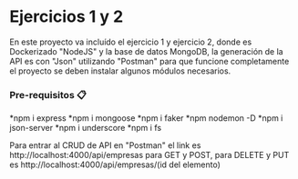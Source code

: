 # Ejercicios 1 y 2

En este proyecto va incluído el ejercicio 1 y ejercicio 2, donde es Dockerizado "NodeJS" y la base de datos MongoDB, la generación de la API es con "Json" utilizando "Postman"
para que funcione completamente el proyecto se deben instalar algunos módulos necesarios.

### Pre-requisitos 📋

*npm i express
*npm i mongoose
*npm i faker
*npm nodemon -D
*npm i json-server
*npm i  underscore
*npm i fs


Para entrar al CRUD de API en "Postman" el link es http://localhost:4000/api/empresas para GET y POST, para DELETE y PUT es http://localhost:4000/api/empresas/(id del elemento)

